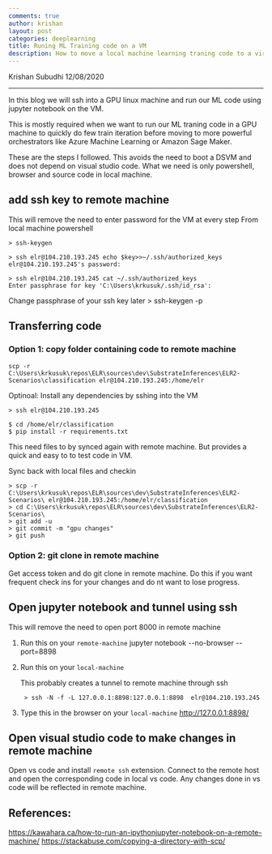 ```yaml
---
comments: true
author: krishan
layout: post
categories: deeplearning
title: Runing ML Training code on a VM
description: How to move a local machine learning traning code to a virtual machine and develop there.
---
```



Krishan Subudhi 12/08/2020

---

In this blog we will ssh into a GPU linux machine and run our ML code using jupyter notebook on the VM.

This is mostly required when we want to run our ML traning code in a GPU machine to quickly do few train iteration before moving to more powerful orchestrators like Azure Machine Learning or Amazon Sage Maker.

These are the steps I followed. This avoids the need to boot a DSVM and does not depend on visual studio code. What we need is only powershell, browser and source code in local machine.  
## add ssh key to remote machine
This will remove the need to enter password for the VM at every step
From local machine powershell

    > ssh-keygen

    > ssh elr@104.210.193.245 echo $key>>~/.ssh/authorized_keys
    elr@104.210.193.245's password:

    > ssh elr@104.210.193.245 cat ~/.ssh/authorized_keys
    Enter passphrase for key 'C:\Users\krkusuk/.ssh/id_rsa':

Change passphrase of your ssh key later
    > ssh-keygen -p

## Transferring code
### Option 1: copy folder containing code to remote machine
    scp -r C:\Users\krkusuk\repos\ELR\sources\dev\SubstrateInferences\ELR2-Scenarios\classification elr@104.210.193.245:/home/elr

Optinoal: Install any dependencies by sshing into the VM
    
    > ssh elr@104.210.193.245
    
    $ cd /home/elr/classification
    $ pip install -r requirements.txt

This need files to by synced again with remote machine. But provides a quick and easy to to test code in VM. 

Sync back with local files and checkin

    > scp -r C:\Users\krkusuk\repos\ELR\sources\dev\SubstrateInferences\ELR2-Scenarios\ elr@104.210.193.245:/home/elr/classification
    > cd C:\Users\krkusuk\repos\ELR\sources\dev\SubstrateInferences\ELR2-Scenarios\
    > git add -u
    > git commit -m "gpu changes"
    > git push

### Option 2: git clone in remote machine
Get access token and do git clone in remote machine. 
Do this if you want frequent check ins for your changes and do nt want to lose progress.

## Open jupyter notebook and tunnel using ssh
This will remove the need to open port 8000 in remote machine


1. Run this on your `remote-machine`
    jupyter notebook --no-browser --port=8898
2. Run this on your `local-machine`

    This probably creates a tunnel to remote machine through ssh

        > ssh -N -f -L 127.0.0.1:8898:127.0.0.1:8898  elr@104.210.193.245
3. Type this in the browser on your `local-machine`
    http://127.0.0.1:8898/

## Open visual studio code to make changes in remote machine
Open vs code and install `remote ssh` extension. Connect to the remote host and open the corresponding code in local vs code. Any changes done in vs code will be reflected in remote machine.
 
## References:

https://kawahara.ca/how-to-run-an-ipythonjupyter-notebook-on-a-remote-machine/
https://stackabuse.com/copying-a-directory-with-scp/